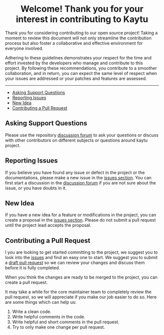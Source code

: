 <h1 align="center"> Welcome! Thank you for your interest in contributing to Kaytu </h1>

Thank you for considering contributing to our open source project! Taking a moment to review this document will not only streamline the contribution process but also foster a collaborative and effective environment for everyone involved.

Adhering to these guidelines demonstrates your respect for the time and effort invested by the developers who manage and contribute to this project. By following these recommendations, you contribute to a smoother collaboration, and in return, you can expect the same level of respect when your issues are addressed or your patches and features are assessed.

---
<!-- MarkdownTOC autolink="true" -->

- [Asking Support Questions](#asking-support-questions)
- [Reporting Issues](#reporting-issues)
- [New Idea](#new-idea)
- [Contributing a Pull Request](#contributing-a-pull-request)


<!-- /MarkdownTOC -->

## Asking Support Questions
Please use the repository [discussion forum](https://github.com/kaytu-io/kaytu/discussions) to ask your questions or discuss with other contributors on different subjects or questions around kaytu project.

## Reporting Issues
If you believe you have found any issue or defect in the project or the documentations, please make a new issue in the [issues section](https://github.com/kaytu-io/kaytu/issues). You can first start a discussion in the [discussion forum](https://github.com/kaytu-io/kaytu/discussions) if you are not sure about the issue, or you have doubts in it.

## New Idea
If you have a new idea for a feature or modifications in the project, you can create a proposal in the [issues section](https://github.com/kaytu-io/kaytu/issues). Please do not submit a pull request until the project lead accepts the proposal.

## Contributing a Pull Request

I you are looking to get started committing to the project, we suggest you to look into the [issues](https://github.com/kaytu-io/kaytu/issues) and find an easy one to start. We suggest you to submit a [draft pull request](https://github.blog/2019-02-14-introducing-draft-pull-requests/) so we can review your changes and discuss them before it is fully completed.

When you think the changes are ready to be merged to the project, you can create a pull request.

It may take a while for the core maintainer team to completely review the pull request, so we will appreciate if you make our job easier to do so. Here are some things which can help us:
1. Write a clean code.
2. Write helpful comments in the code.
3. Write helpful and short comments in the pull request.
4. Try to only make one change per pull request.